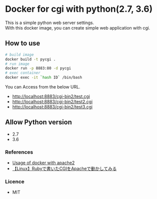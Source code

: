 # Docker for cgi with python(2.7, 3.6)

This is a simple python web server settings.  
With this docker image, you can create simple web application with cgi.  

## How to use
```bash
# build image
docker build -t pycgi .
# run image
docker run -p 8883:80 -d pycgi
# exec container
docker exec -it `hash ID` /bin/bash
```

You can Access from the below URL.
* [http://localhost:8883/cgi-bin2/test.cgi](http://localhost:8883/cgi-bin2/test.cgi)
* [http://localhost:8883/cgi-bin2/test2.cgi](http://localhost:8883/cgi-bin2/test.cgi)
* [http://localhost:8883/cgi-bin2/test3.cgi](http://localhost:8883/cgi-bin2/test.cgi)

## Allow Python version

* 2.7
* 3.6

### References

* [Usage of docker with apache2](https://www.dockerbook.com/code/6/jekyll/apache/Dockerfile)
* [【Linux】Rubyで書いたCGIをApacheで動かしてみる](http://note.kurodigi.com/apache-cgi/)

### Licence

* MIT
